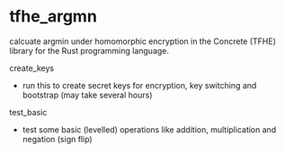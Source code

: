 # tfhe_argmn

calcuate argmin under homomorphic encryption in the Concrete (TFHE) library for the Rust programming language.  

create_keys 
- run this to create secret keys for encryption, key switching and bootstrap (may take several hours)

test_basic 
- test some basic (levelled) operations like addition, multiplication and negation (sign flip)

